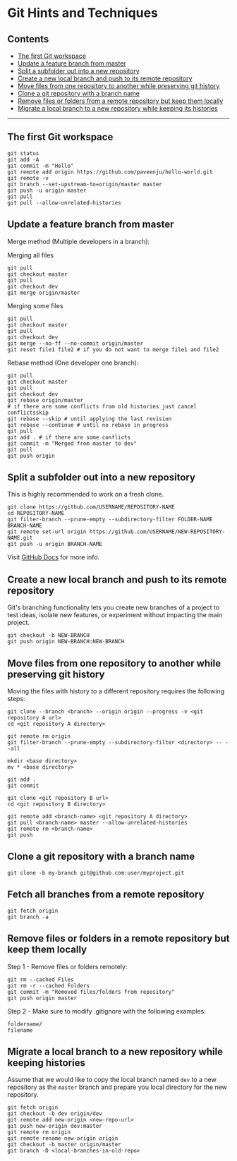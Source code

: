 # Git Hints and Techniques

## Contents

- [The first Git workspace](#the-first-git-workspace)
- [Update a feature branch from master](#update-a-feature-branch-from-master)
- [Split a subfolder out into a new repository](#split-a-subfolder-out-into-a-new-repository)
- [Create a new local branch and push to its remote repository](#create-a-new-local-branch-and-push-to-its-remote-repository)
- [Move files from one repository to another while preserving git history](#git-05)
- [Clone a git repository with a branch name](#git-06)
- [Remove files or folders from a remote repository but keep them locally](#git-07)
- [Migrate a local branch to a new repository while keeping its histories](#git-08)
---

## The first Git workspace

```console
git status
git add -A
git commit -m "Hello"
git remote add origin https://github.com/paveenju/hello-world.git
git remote -v
git branch --set-upstream-to=origin/master master
git push -u origin master
git pull
git pull --allow-unrelated-histories
```

## Update a feature branch from master

Merge method (Multiple developers in a branch):

Merging all files

```console
git pull
git checkout master
git pull
git checkout dev
git merge origin/master
```
Merging some files

```console
git pull
git checkout master
git pull
git checkout dev
git merge --no-ff --no-commit origin/master
git reset file1 file2 # if you do not want to merge file1 and file2
```
Rebase method (One developer one branch):

```console
git pull
git checkout master
git pull
git checkout dev
git rebase origin/master
# if there are some conflicts from old histories just cancel conflictsskip
git rebase --skip # until applying the last revision
git rebase --continue # until no rebase in progress
git pull
git add . # if there are some conflicts
git commit -m "Merged from master to dev"
git pull
git push origin
```

## Split a subfolder out into a new repository

This is highly recommended to work on a fresh clone.

```console
git clone https://github.com/USERNAME/REPOSITORY-NAME
cd REPOSITORY-NAME
git filter-branch --prune-empty --subdirectory-filter FOLDER-NAME BRANCH-NAME
git remote set-url origin https://github.com/USERNAME/NEW-REPOSITORY-NAME.git
git push -u origin BRANCH-NAME
```
Visit [GitHub Docs](https://docs.github.com/en/get-started/using-git/splitting-a-subfolder-out-into-a-new-repository) for more info.

## Create a new local branch and push to its remote repository

Git's branching functionality lets you create new branches of a project to test ideas, isolate new features, or experiment without impacting the main project.

```console
git checkout -b NEW-BRANCH
git push origin NEW-BRANCH:NEW-BRANCH
```

## <a name="git-05"></a> Move files from one repository to another while preserving git history

Moving the files with history to a different repository requires the following steps:

```console
git clone --branch <branch> --origin origin --progress -v <git repository A url>
cd <git repository A directory>

git remote rm origin
git filter-branch --prune-empty --subdirectory-filter <directory> -- --all

mkdir <base directory>
mv * <base directory>

git add .
git commit

git clone <git repository B url>
cd <git repository B directory>

git remote add <branch-name> <git repository A directory>
git pull <branch-name> master --allow-unrelated-histories
git remote rm <branch-name>
git push
```

## <a name="git-06"></a> Clone a git repository with a branch name

```console
git clone -b my-branch git@github.com:user/myproject.git
```

## <a name="git-06"></a> Fetch all branches from a remote repository

```console
git fetch origin
git branch -a
```

## <a name="git-07"></a> Remove files or folders in a remote repository but keep them locally

Step 1 - Remove files or folders remotely:

```console
git rm --cached Files
git rm -r --cached Folders
git commit -m "Removed files/folders from repository"
git push origin master
```
Step 2 - Make sure to modify .gitignore with the following examples:

```console
foldername/
filename
```

## <a name="git-08"></a> Migrate a local branch to a new repository while keeping histories

Assume that we would like to copy the local branch named `dev` to a new repository as the `master` branch and prepare you local directory for the new repository. 

```console
git fetch origin
git checkout -b dev origin/dev
git remote add new-origin <new-repo-url>
git push new-origin dev:master
git remote rm origin
git remote rename new-origin origin
git checkout -b master origin/master
git branch -D <local-branches-in-old-repo>
```
